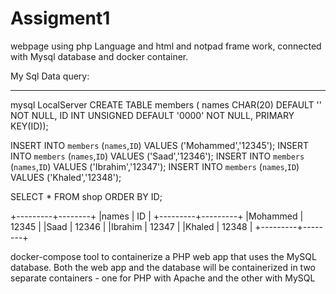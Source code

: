 # Assigment1
webpage using php Language and html and notpad frame work, connected with Mysql database and docker container.


My Sql Data query:

--------------------------------------

 mysql LocalServer
 CREATE TABLE members (
 names CHAR(20) DEFAULT ''     NOT NULL,
 ID  INT UNSIGNED  DEFAULT '0000' NOT NULL,    PRIMARY KEY(ID));

INSERT INTO `members` (`names`,`ID`) VALUES ('Mohammed','12345');
INSERT INTO `members` (`names`,`ID`) VALUES ('Saad','12346');
INSERT INTO `members` (`names`,`ID`) VALUES ('Ibrahim','12347');
INSERT INTO `members` (`names`,`ID`) VALUES ('Khaled','12348');

SELECT * FROM shop ORDER BY ID;

+---------+--------+
|names    |   ID  |
+---------+---------+
|Mohammed | 12345 |
|Saad     | 12346 |
|Ibrahim  | 12347 |
|Khaled   | 12348 |
+---------+--------+



docker-compose tool to containerize a PHP web app that uses the MySQL database.
Both the web app and the database will be containerized in two separate containers - one for PHP with Apache and the other with MySQL

